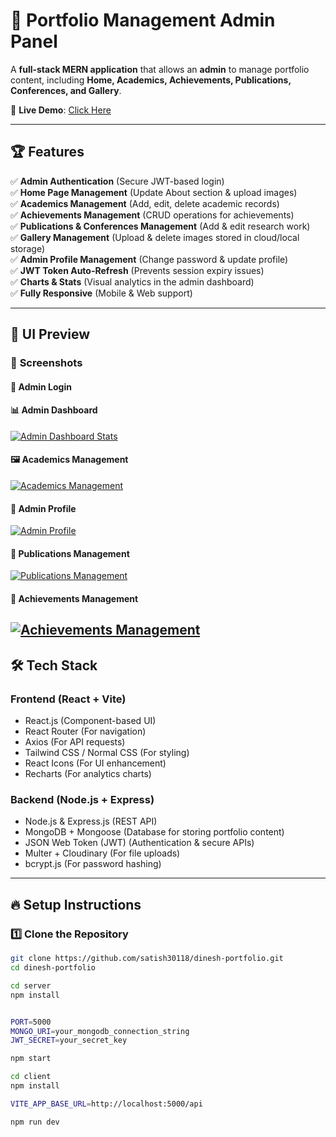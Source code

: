 # 🎨 Portfolio Management Admin Panel

A **full-stack MERN application** that allows an **admin** to manage portfolio content, including **Home, Academics, Achievements, Publications, Conferences, and Gallery**.

🚀 **Live Demo**: [Click Here](https://pdinesh.vercel.app/)  

---

## 🏆 **Features**
✅ **Admin Authentication** (Secure JWT-based login)  
✅ **Home Page Management** (Update About section & upload images)  
✅ **Academics Management** (Add, edit, delete academic records)  
✅ **Achievements Management** (CRUD operations for achievements)  
✅ **Publications & Conferences Management** (Add & edit research work)  
✅ **Gallery Management** (Upload & delete images stored in cloud/local storage)  
✅ **Admin Profile Management** (Change password & update profile)  
✅ **JWT Token Auto-Refresh** (Prevents session expiry issues)  
✅ **Charts & Stats** (Visual analytics in the admin dashboard)  
✅ **Fully Responsive** (Mobile & Web support)  

---

## 🌟 **UI Preview**
### 📸 **Screenshots**
#### 🔐 **Admin Login**

#### 📊 **Admin Dashboard**
[![Admin Dashboard Stats](https://via.placeholder.com/800x400?text=Admin+Dashboard)](https://github.com/battezy/dinesh-portfolio/blob/main/frontend/public/assets/preview(1).png)

#### 🖼 **Academics Management**
[![Academics Management](https://via.placeholder.com/800x400?text=Gallery+Management)](https://github.com/battezy/dinesh-portfolio/blob/main/frontend/public/assets/preview(2).png)

#### 🔐 **Admin Profile**
[![Admin Profile](https://via.placeholder.com/800x400?text=Admin+Login)](https://github.com/battezy/dinesh-portfolio/blob/main/frontend/public/assets/preview(1).png)

#### 📸 **Publications  Management**
[![Publications Management](https://via.placeholder.com/800x400?text=Admin+Login)](https://github.com/battezy/dinesh-portfolio/blob/main/frontend/public/assets/preview(1).png)

#### 🌟 **Achievements Management**
[![Achievements Management](https://via.placeholder.com/800x400?text=Gallery+Management)](https://github.com/battezy/dinesh-portfolio/blob/main/frontend/public/assets/preview(5).png)
---

## 🛠 **Tech Stack**
### **Frontend (React + Vite)**
- React.js (Component-based UI)  
- React Router (For navigation)  
- Axios (For API requests)  
- Tailwind CSS / Normal CSS (For styling)  
- React Icons (For UI enhancement)  
- Recharts (For analytics charts)  

### **Backend (Node.js + Express)**
- Node.js & Express.js (REST API)  
- MongoDB + Mongoose (Database for storing portfolio content)  
- JSON Web Token (JWT) (Authentication & secure APIs)  
- Multer + Cloudinary (For file uploads)  
- bcrypt.js (For password hashing)  

---

## 🔥 **Setup Instructions**
### **1️⃣ Clone the Repository**
```sh
git clone https://github.com/satish30118/dinesh-portfolio.git
cd dinesh-portfolio

cd server
npm install


PORT=5000
MONGO_URI=your_mongodb_connection_string
JWT_SECRET=your_secret_key

npm start

cd client
npm install

VITE_APP_BASE_URL=http://localhost:5000/api

npm run dev

